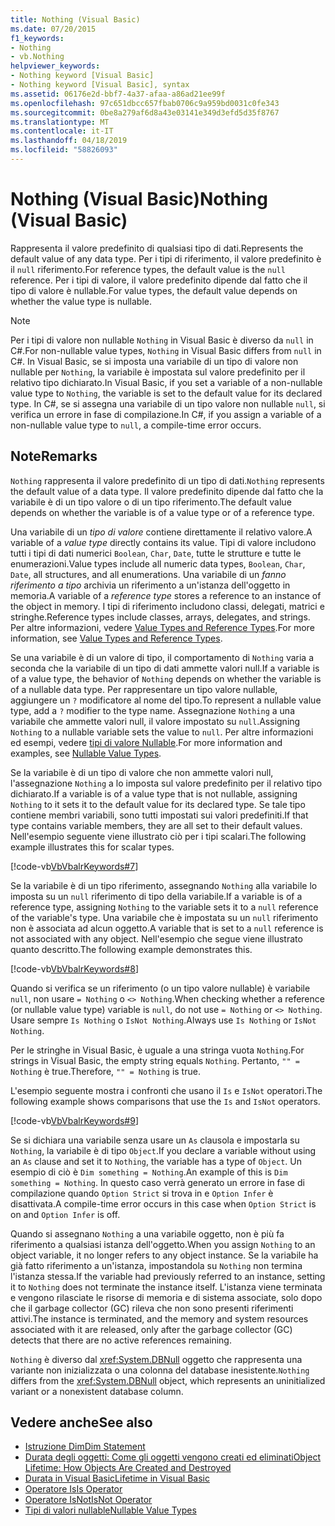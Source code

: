 ```yaml
---
title: Nothing (Visual Basic)
ms.date: 07/20/2015
f1_keywords:
- Nothing
- vb.Nothing
helpviewer_keywords:
- Nothing keyword [Visual Basic]
- Nothing keyword [Visual Basic], syntax
ms.assetid: 06176e2d-bbf7-4a37-afaa-a86ad21ee99f
ms.openlocfilehash: 97c651dbcc657fbab0706c9a959bd0031c0fe343
ms.sourcegitcommit: 0be8a279af6d8a43e03141e349d3efd5d35f8767
ms.translationtype: MT
ms.contentlocale: it-IT
ms.lasthandoff: 04/18/2019
ms.locfileid: "58826093"
---
```

# <a name="nothing-visual-basic"></a><span data-ttu-id="7d772-102">Nothing (Visual Basic)</span><span class="sxs-lookup"><span data-stu-id="7d772-102">Nothing (Visual Basic)</span></span>
<span data-ttu-id="7d772-103">Rappresenta il valore predefinito di qualsiasi tipo di dati.</span><span class="sxs-lookup"><span data-stu-id="7d772-103">Represents the default value of any data type.</span></span> <span data-ttu-id="7d772-104">Per i tipi di riferimento, il valore predefinito è il `null` riferimento.</span><span class="sxs-lookup"><span data-stu-id="7d772-104">For reference types, the default value is the `null` reference.</span></span> <span data-ttu-id="7d772-105">Per i tipi di valore, il valore predefinito dipende dal fatto che il tipo di valore è nullable.</span><span class="sxs-lookup"><span data-stu-id="7d772-105">For value types, the default value depends on whether the value type is nullable.</span></span>  
  
> [!NOTE]
>  <span data-ttu-id="7d772-106">Per i tipi di valore non nullable `Nothing` in Visual Basic è diverso da `null` in C#.</span><span class="sxs-lookup"><span data-stu-id="7d772-106">For non-nullable value types, `Nothing` in Visual Basic differs from `null` in C#.</span></span> <span data-ttu-id="7d772-107">In Visual Basic, se si imposta una variabile di un tipo di valore non nullable per `Nothing`, la variabile è impostata sul valore predefinito per il relativo tipo dichiarato.</span><span class="sxs-lookup"><span data-stu-id="7d772-107">In Visual Basic, if you set a variable of a non-nullable value type to `Nothing`, the variable is set to the default value for its declared type.</span></span> <span data-ttu-id="7d772-108">In C#, se si assegna una variabile di un tipo valore non nullable `null`, si verifica un errore in fase di compilazione.</span><span class="sxs-lookup"><span data-stu-id="7d772-108">In C#, if you assign a variable of a non-nullable value type to `null`, a compile-time error occurs.</span></span>  
  
## <a name="remarks"></a><span data-ttu-id="7d772-109">Note</span><span class="sxs-lookup"><span data-stu-id="7d772-109">Remarks</span></span>  
 <span data-ttu-id="7d772-110">`Nothing` rappresenta il valore predefinito di un tipo di dati.</span><span class="sxs-lookup"><span data-stu-id="7d772-110">`Nothing` represents the default value of a data type.</span></span> <span data-ttu-id="7d772-111">Il valore predefinito dipende dal fatto che la variabile è di un tipo valore o di un tipo riferimento.</span><span class="sxs-lookup"><span data-stu-id="7d772-111">The default value depends on whether the variable is of a value type or of a reference type.</span></span>  
  
 <span data-ttu-id="7d772-112">Una variabile di un *tipo di valore* contiene direttamente il relativo valore.</span><span class="sxs-lookup"><span data-stu-id="7d772-112">A variable of a *value type* directly contains its value.</span></span> <span data-ttu-id="7d772-113">Tipi di valore includono tutti i tipi di dati numerici `Boolean`, `Char`, `Date`, tutte le strutture e tutte le enumerazioni.</span><span class="sxs-lookup"><span data-stu-id="7d772-113">Value types include all numeric data types, `Boolean`, `Char`, `Date`, all structures, and all enumerations.</span></span> <span data-ttu-id="7d772-114">Una variabile di un *fanno riferimento a tipo* archivia un riferimento a un'istanza dell'oggetto in memoria.</span><span class="sxs-lookup"><span data-stu-id="7d772-114">A variable of a *reference type* stores a reference to an instance of the object in memory.</span></span> <span data-ttu-id="7d772-115">I tipi di riferimento includono classi, delegati, matrici e stringhe.</span><span class="sxs-lookup"><span data-stu-id="7d772-115">Reference types include classes, arrays, delegates, and strings.</span></span> <span data-ttu-id="7d772-116">Per altre informazioni, vedere [Value Types and Reference Types](../../visual-basic/programming-guide/language-features/data-types/value-types-and-reference-types.md).</span><span class="sxs-lookup"><span data-stu-id="7d772-116">For more information, see [Value Types and Reference Types](../../visual-basic/programming-guide/language-features/data-types/value-types-and-reference-types.md).</span></span>  
  
 <span data-ttu-id="7d772-117">Se una variabile è di un valore di tipo, il comportamento di `Nothing` varia a seconda che la variabile di un tipo di dati ammette valori null.</span><span class="sxs-lookup"><span data-stu-id="7d772-117">If a variable is of a value type, the behavior of `Nothing` depends on whether the variable is of a nullable data type.</span></span> <span data-ttu-id="7d772-118">Per rappresentare un tipo valore nullable, aggiungere un `?` modificatore al nome del tipo.</span><span class="sxs-lookup"><span data-stu-id="7d772-118">To represent a nullable value type, add a `?` modifier to the type name.</span></span> <span data-ttu-id="7d772-119">Assegnazione `Nothing` a una variabile che ammette valori null, il valore impostato su `null`.</span><span class="sxs-lookup"><span data-stu-id="7d772-119">Assigning `Nothing` to a nullable variable sets the value to `null`.</span></span> <span data-ttu-id="7d772-120">Per altre informazioni ed esempi, vedere [tipi di valore Nullable](../../visual-basic/programming-guide/language-features/data-types/nullable-value-types.md).</span><span class="sxs-lookup"><span data-stu-id="7d772-120">For more information and examples, see [Nullable Value Types](../../visual-basic/programming-guide/language-features/data-types/nullable-value-types.md).</span></span>  
  
 <span data-ttu-id="7d772-121">Se la variabile è di un tipo di valore che non ammette valori null, l'assegnazione `Nothing` a lo imposta sul valore predefinito per il relativo tipo dichiarato.</span><span class="sxs-lookup"><span data-stu-id="7d772-121">If a variable is of a value type that is not nullable, assigning `Nothing` to it sets it to the default value for its declared type.</span></span> <span data-ttu-id="7d772-122">Se tale tipo contiene membri variabili, sono tutti impostati sui valori predefiniti.</span><span class="sxs-lookup"><span data-stu-id="7d772-122">If that type contains variable members, they are all set to their default values.</span></span> <span data-ttu-id="7d772-123">Nell'esempio seguente viene illustrato ciò per i tipi scalari.</span><span class="sxs-lookup"><span data-stu-id="7d772-123">The following example illustrates this for scalar types.</span></span>  
  
 [!code-vb[VbVbalrKeywords#7](~/samples/snippets/visualbasic/VS_Snippets_VBCSharp/VbVbalrKeywords/VB/Class2.vb#7)]  
  
 <span data-ttu-id="7d772-124">Se la variabile è di un tipo riferimento, assegnando `Nothing` alla variabile lo imposta su un `null` riferimento di tipo della variabile.</span><span class="sxs-lookup"><span data-stu-id="7d772-124">If a variable is of a reference type, assigning `Nothing` to the variable sets it to a `null` reference of the variable's type.</span></span> <span data-ttu-id="7d772-125">Una variabile che è impostata su un `null` riferimento non è associata ad alcun oggetto.</span><span class="sxs-lookup"><span data-stu-id="7d772-125">A variable that is set to a `null` reference is not associated with any object.</span></span> <span data-ttu-id="7d772-126">Nell'esempio che segue viene illustrato quanto descritto.</span><span class="sxs-lookup"><span data-stu-id="7d772-126">The following example demonstrates this.</span></span>  
  
 [!code-vb[VbVbalrKeywords#8](~/samples/snippets/visualbasic/VS_Snippets_VBCSharp/VbVbalrKeywords/VB/class3.vb#8)]  
  
 <span data-ttu-id="7d772-127">Quando si verifica se un riferimento (o un tipo valore nullable) è variabile `null`, non usare `= Nothing` o `<> Nothing`.</span><span class="sxs-lookup"><span data-stu-id="7d772-127">When checking whether a reference (or nullable value type) variable is `null`, do not use `= Nothing` or `<> Nothing`.</span></span> <span data-ttu-id="7d772-128">Usare sempre `Is Nothing` o `IsNot Nothing`.</span><span class="sxs-lookup"><span data-stu-id="7d772-128">Always use `Is Nothing` or `IsNot Nothing`.</span></span>  
  
 <span data-ttu-id="7d772-129">Per le stringhe in Visual Basic, è uguale a una stringa vuota `Nothing`.</span><span class="sxs-lookup"><span data-stu-id="7d772-129">For strings in Visual Basic, the empty string equals `Nothing`.</span></span> <span data-ttu-id="7d772-130">Pertanto, `"" = Nothing` è true.</span><span class="sxs-lookup"><span data-stu-id="7d772-130">Therefore, `"" = Nothing` is true.</span></span>  
  
 <span data-ttu-id="7d772-131">L'esempio seguente mostra i confronti che usano il `Is` e `IsNot` operatori.</span><span class="sxs-lookup"><span data-stu-id="7d772-131">The following example shows comparisons that use the `Is` and `IsNot` operators.</span></span>  
  
 [!code-vb[VbVbalrKeywords#9](~/samples/snippets/visualbasic/VS_Snippets_VBCSharp/VbVbalrKeywords/VB/Class4.vb#9)]  
  
 <span data-ttu-id="7d772-132">Se si dichiara una variabile senza usare un `As` clausola e impostarla su `Nothing`, la variabile è di tipo `Object`.</span><span class="sxs-lookup"><span data-stu-id="7d772-132">If you declare a variable without using an `As` clause and set it to `Nothing`, the variable has a type of `Object`.</span></span> <span data-ttu-id="7d772-133">Un esempio di ciò è `Dim something = Nothing`.</span><span class="sxs-lookup"><span data-stu-id="7d772-133">An example of this is `Dim something = Nothing`.</span></span> <span data-ttu-id="7d772-134">In questo caso verrà generato un errore in fase di compilazione quando `Option Strict` si trova in e `Option Infer` è disattivata.</span><span class="sxs-lookup"><span data-stu-id="7d772-134">A compile-time error occurs in this case when `Option Strict` is on and `Option Infer` is off.</span></span>  
  
 <span data-ttu-id="7d772-135">Quando si assegnano `Nothing` a una variabile oggetto, non è più fa riferimento a qualsiasi istanza dell'oggetto.</span><span class="sxs-lookup"><span data-stu-id="7d772-135">When you assign `Nothing` to an object variable, it no longer refers to any object instance.</span></span> <span data-ttu-id="7d772-136">Se la variabile ha già fatto riferimento a un'istanza, impostandola su `Nothing` non termina l'istanza stessa.</span><span class="sxs-lookup"><span data-stu-id="7d772-136">If the variable had previously referred to an instance, setting it to `Nothing` does not terminate the instance itself.</span></span> <span data-ttu-id="7d772-137">L'istanza viene terminata e vengono rilasciate le risorse di memoria e di sistema associate, solo dopo che il garbage collector (GC) rileva che non sono presenti riferimenti attivi.</span><span class="sxs-lookup"><span data-stu-id="7d772-137">The instance is terminated, and the memory and system resources associated with it are released, only after the garbage collector (GC) detects that there are no active references remaining.</span></span>  
  
 <span data-ttu-id="7d772-138">`Nothing` è diverso dal <xref:System.DBNull> oggetto che rappresenta una variante non inizializzata o una colonna del database inesistente.</span><span class="sxs-lookup"><span data-stu-id="7d772-138">`Nothing` differs from the <xref:System.DBNull> object, which represents an uninitialized variant or a nonexistent database column.</span></span>  
  
## <a name="see-also"></a><span data-ttu-id="7d772-139">Vedere anche</span><span class="sxs-lookup"><span data-stu-id="7d772-139">See also</span></span>

- [<span data-ttu-id="7d772-140">Istruzione Dim</span><span class="sxs-lookup"><span data-stu-id="7d772-140">Dim Statement</span></span>](../../visual-basic/language-reference/statements/dim-statement.md)
- [<span data-ttu-id="7d772-141">Durata degli oggetti: Come gli oggetti vengono creati ed eliminati</span><span class="sxs-lookup"><span data-stu-id="7d772-141">Object Lifetime: How Objects Are Created and Destroyed</span></span>](../../visual-basic/programming-guide/language-features/objects-and-classes/object-lifetime-how-objects-are-created-and-destroyed.md)
- [<span data-ttu-id="7d772-142">Durata in Visual Basic</span><span class="sxs-lookup"><span data-stu-id="7d772-142">Lifetime in Visual Basic</span></span>](../../visual-basic/programming-guide/language-features/declared-elements/lifetime.md)
- [<span data-ttu-id="7d772-143">Operatore Is</span><span class="sxs-lookup"><span data-stu-id="7d772-143">Is Operator</span></span>](../../visual-basic/language-reference/operators/is-operator.md)
- [<span data-ttu-id="7d772-144">Operatore IsNot</span><span class="sxs-lookup"><span data-stu-id="7d772-144">IsNot Operator</span></span>](../../visual-basic/language-reference/operators/isnot-operator.md)
- [<span data-ttu-id="7d772-145">Tipi di valori nullable</span><span class="sxs-lookup"><span data-stu-id="7d772-145">Nullable Value Types</span></span>](../../visual-basic/programming-guide/language-features/data-types/nullable-value-types.md)
